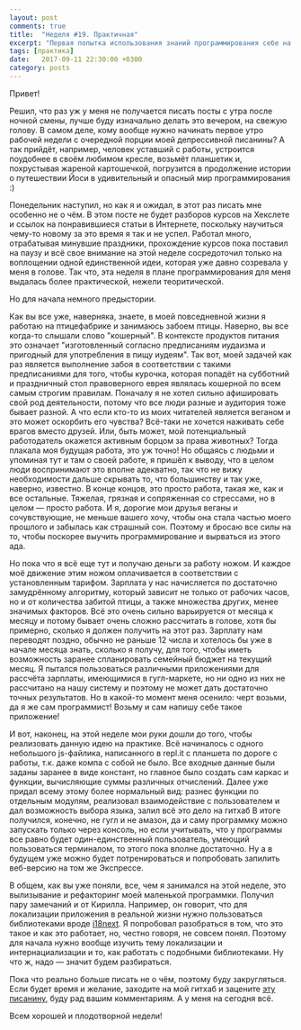```yaml
---
layout: post
comments: true
title:  "Неделя #19. Практичная"
excerpt: "Первая попытка использования знаний программирования себе на пользу"
tags: [практика]
date:   2017-09-11 22:30:00 +0300
category: posts
---
```

Привет!

Решил, что раз уж у меня не получается писать посты с утра после ночной смены, лучше буду изначально делать это вечером, на свежую голову. В самом деле, кому вообще нужно начинать первое утро рабочей недели с очередной порции моей депрессивной писанины? А так прийдёт, например, человек уставший с работы, устроится поудобнее в своём любимом кресле, возьмёт планшетик и, похрустывая жареной картошечкой, погрузится в продолжение истории о путешествии Йоси в удивительный и опасный мир программирования :)

Понедельник наступил, но как я и ожидал, в этот раз писать мне особенно не о чём. В этом посте не будет разборов курсов на Хекслете и ссылок на понравившиеся статьи в Интернете, поскольку научиться чему-то новому за это время я так и не успел.  Работал много, отрабатывая минувшие праздники, прохождение курсов пока поставил на паузу и всё свое внимание на этой неделе сосредоточил только на воплощении одной единственной идеи, которая уже давно созревала у меня в голове. Так что, эта неделя в плане программирования для меня выдалась более практической, нежели теоритической.

Но для начала немного предыстории.

Как вы все уже, наверняка, знаете, в моей повседневной жизни я работаю на птицефабрике и занимаюсь забоем птицы. Наверно, вы все когда-то слышали слово "кошерный". В контексте продуктов питания это означает "изготовленный согласно предписаниям иудаизма и пригодный для употребления в пищу иудеям". Так вот, моей задачей как раз является выполнение забоя в соответствии с такими предписаниями для того, чтобы курочка, которая попадёт на субботний и праздничный стол правоверного еврея являлась кошерной по всем самым строгим правилам. Поначалу я не хотел сильно афишировать свой род деятельности, потому что все люди разные и аудитория тоже бывает разной. А что если кто-то из моих читателей является веганом и это может оскорбить его чувства? Всё-таки не хочется наживать себе врагов вместо друзей. Или, быть может, мой потенциальный работодатель окажется активным борцом за права животных? Тогда плакала моя будущая работа, это уж точно! Но общаясь с людьми и упоминая тут и там о своей работе, я пришёл к выводу, что в целом люди воспринимают это вполне адекватно, так что не вижу необходимости дальше скрывать то, что большинству и так уже, наверно, известно. В конце концов, это просто работа, такая же, как и все остальные. Тяжелая, грязная и сопряженная со стрессами, но в целом — просто работа. И я, дорогие мои друзья веганы и сочувствующие, не меньше вашего хочу, чтобы она стала частью моего прошлого и забылась как страшный сон. Поэтому и бросаю все силы на то, чтобы поскорее выучить программирование и вырваться из этого ада.

Но пока что я всё еще тут и получаю деньги за работу ножом. И каждое моё движение этим ножом оплачивается в соответствии с установленным тарифом. Зарплата у нас начисляется по достаточно замудрённому алгоритму, который зависит не только от рабочих часов, но и от количества забитой птицы, а также множества других, менее значимых факторов. Всё это очень сильно варьируется от месяца к месяцу и потому бывает очень сложно рассчитать в голове, хотя бы примерно, сколько я должен получить на этот раз. Зарплату нам переводят поздно, обычно не раньше 12 числа и хотелось бы уже в начале месяца знать, сколько я получу, для того, чтобы иметь возможность заранее спланировать семейный бюджет на текущий месяц. Я пытался пользоваться различными приложениями для рассчёта зарплаты, имеющимися в гугл-маркете, но ни одно из них не рассчитано на нашу систему и поэтому не может дать достаточно точных результатов. Но в какой-то момент меня осенило: черт возьми, да я же сам программист! Возьму и сам напишу себе такое приложение!

И вот, наконец, на этой неделе мои руки дошли до того, чтобы реализовать данную идею на практике. Всё начиналось с одного небольшого js-файлика, написанного в repl.it c планшета по дороге с работы, т.к. даже компа с собой не было. Все входные данные были заданы заранее в виде констант, но главное было создать сам каркас и  функции, вычисляющие суммы различных отчислений. Далее уже придал всему этому более нормальный вид: разнес функции по отдельным модулям, реализовал взаимодействие с пользователем и дал возможность выбора языка, залил всё это дело на гитхаб В итоге получился, конечно, не гугл и не амазон, да и саму программку можно запускать только через консоль, но если учитывать, что у программы все равно будет один-единственный пользователь, умеющий пользоваться терминалом, то этого пока вполне достаточно. Ну а в будущем уже можно будет потренироваться и попробовать запилить веб-версию на том же Экспрессе.

В общем, как вы уже поняли, все, чем я занимался на этой неделе, это вылизывание и рефакторинг моей маленькой программки. Получил пару замечаний и от Кирилла. Например, он говорит, что для локализации приложения в реальной жизни нужно пользоваться библиотеками вроде [i18next](https://www.i18next.com). Я попробовал разобраться в том, что это такое и как это работает, но, честно говоря, не совсем понял. Поэтому для начала нужно вообще изучить тему локализации и интернациализации и то, как работать с подобными библиотеками. Ну что ж, надо — значит будем разбираться.

Пока что реально больше писать не о чём, поэтому буду закругляться. Если будет время и желание, заходите на мой гитхаб и зацените [эту писанину](https://github.com/joisadler/maof-maskoret), буду рад вашим комментариям. А у меня на сегодня всё.

Всем хорошей и плодотворной недели!
